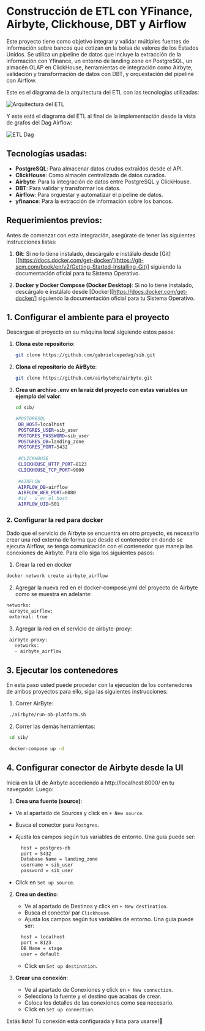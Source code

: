 # Construcción de ETL con YFinance, Airbyte, Clickhouse, DBT y Airflow

Este proyecto tiene como objetivo integrar y validar múltiples fuentes de información sobre bancos que cotizan en la bolsa de valores de los Estados Unidos. Se utiliza un pipeline de datos que incluye la extracción de la información con Yfinance, un entorno de landing zone en PostgreSQL, un almacén OLAP en ClickHouse, herramientas de integración como Airbyte, validación y transformación de datos con DBT, y orquestación del pipeline con Airflow.

Este es el diagrama de la arquitectura del ETL con las tecnologías utilizadas:

![Arquitectura del ETL](https://github.com/user-attachments/assets/f2a020cf-3519-4836-94e3-f50b94801dad)

Y este está el diagrama del ETL al final de la implementación desde la vista de grafos del Dag Airflow:

![ETL Dag](https://github.com/user-attachments/assets/65565df8-8f06-4843-addb-14dc21e7d466)


## Tecnologías usadas:
- **PostgreSQL**: Para almacenar datos crudos extraídos desde el API.
- **ClickHouse**: Como almacén centralizado de datos curados.
- **Airbyte**: Para la integración de datos entre PostgreSQL y ClickHouse.
- **DBT**: Para validar y transformar los datos.
- **Airflow**: Para orquestar y automatizar el pipeline de datos.
- **yfinance**: Para la extracción de información sobre los bancos.

## Requerimientos previos:

Antes de comenzar con esta integración, asegúrate de tener las siguientes instrucciones listas:

1. **Git**: Si no lo tiene instalado, descárgalo e instálalo desde [Git][[https://docs.docker.com/get-docker/](https://git-scm.com/book/en/v2/Getting-Started-Installing-Git)] siguiendo la documentación oficial para tu Sistema Operativo.

2. **Docker y Docker Compose (Docker Desktop)**: Si no lo tiene instalado, descárgalo e instálalo desde [Docker][https://docs.docker.com/get-docker/] siguiendo la documentación oficial para tu Sistema Operativo.

## 1. Configurar el ambiente para el proyecto

Descargue el proyecto en su máquina local siguiendo estos pasos:

1. **Clona este repositorio**:
   ```bash
   git clone https://github.com/gabrielcepedag/sib.git
   ```
2. **Clona el repositorio de AirByte**:
   ```bash
   git clone https://github.com/airbytehq/airbyte.git
   ```
3. **Crea un archivo .env en la raíz del proyecto con estas variables un ejemplo del valor**:
   ```bash
   cd sib/
   ```

   ```bash
   #POSTGRESQL
    DB_HOST=localhost
    POSTGRES_USER=sib_user
    POSTGRES_PASSWORD=sib_user
    POSTGRES_DB=landing_zone
    POSTGRES_PORT=5432
    
    #CLICKHOUSE
    CLICKHOUSE_HTTP_PORT=8123
    CLICKHOUSE_TCP_PORT=9000
    
    #AIRFLOW
    AIRFLOW_DB=airflow
    AIRFLOW_WEB_PORT=8080
    #id - u en el host
    AIRFLOW_UID=501
   ```

### 2. Configurar la red para docker
  
  Dado que el servicio de Airbyte se encuentra en otro proyecto, es necesario crear una red externa de forma que
  desde el contenedor en donde se ejecuta Airflow, se tenga comunicación con el contenedor que maneja las conexiones
  de Airbyte. Para ello siga los siguientes pasos: 

  1. Crear la red en docker
     
   ```bash
   docker network create airbyte_airflow
   ```

   2. Agregar la nueva red en el docker-compose.yml del proyecto de Airbyte como se muestra en adelante:
   
   ```bash
   networks:
    airbyte_airflow:
    external: true
   ```

  3. Agregar la red en el servicio de airbyte-proxy:
   
   ```bash
    airbyte-proxy:
      networks:
      - airbyte_airflow
   ```

## 3. Ejecutar los contenedores

  En esta paso usted puede proceder con la ejecución de los contenedores de ambos proyectos para ello, siga las siguientes instrucciones:

  1. Correr AirByte:

   ```bash
    ./airbyte/run-ab-platform.sh
   ```
     
  2. Correr las demás herramientas:

   ```bash
    cd sib/
   ```
   ```bash
    docker-compose up -d
   ```
## 4. Configurar conector de Airbyte desde la UI

Inicia en la UI de Airbyte accediendo a http://localhost:8000/ en tu navegador. Luego:

  1. **Crea una fuente (source)**:

   - Ve al apartado de Sources y click en `+ New source`.
   - Busca el conector para `Postgres`.
   - Ajusta los campos según tus variables de entorno. Una guía puede ser:
     
     ```bash
       host = postgres-db
       port = 5432
       Database Name = landing_zone
       username = sib_user
       password = sib_user
     ```
   - Click en `Set up source`.

2. **Crea un destino**:

   - Ve al apartado de Destinos y click en `+ New destination`.
   - Busca el conector par `Clickhouse`.
    - Ajusta los campos según tus variables de entorno. Una guía puede ser:
      
     ```bash
       host = localhost
       port = 8123
       DB Name = stage
       user = default
     ```
   - Click en `Set up destination`.

3. **Crear una conexión**:

   - Ve al apartado de Conexiones y click en `+ New connection`.
   - Selecciona la fuente y el destino que acabas de crear.
   - Coloca los detalles de las conexiones como sea necesario.
   - Click en `Set up connection`.

Estás listo! Tu conexión está configurada y lista para usarse!🎉 











